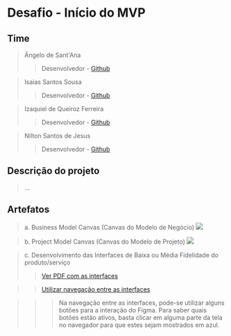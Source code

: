# Desafio - Início do MVP

## Time
> Ângelo de Sant'Ana
>> Desenvolvedor - [Github](https://github.com/AngeloDias)

> Isaias Santos Sousa
>> Desenvolvedor - [Github](https://github.com/IsaiasSantosS)

> Izaquiel de Queiroz Ferreira
>> Desenvolvedor - [Github](https://github.com/kqueiroz)

> Nilton Santos de Jesus
>> Desenvolvedor - [Github](https://github.com/nsj2)

## Descrição do projeto
> ...

## Artefatos
> a. Business Model Canvas (Canvas do Modelo de Negócio)
![](https://github.com/kqueiroz/toDoList/blob/main/BMC/a.%20Business%20Model%20Canvas%20(Canvas%20do%20Modelo%20de%20Neg%C3%B3cio).png)

> b. Project Model Canvas (Canvas do Modelo de Projeto)
![](https://github.com/kqueiroz/toDoList/blob/main/PMC/b.%20Project%20Model%20Canvas%20(Canvas%20do%20Modelo%20de%20Projeto).png)

> c. Desenvolvimento das Interfaces de Baixa ou Média Fidelidade do produto/serviço
>> [Ver PDF com as interfaces](https://github.com/kqueiroz/toDoList/blob/main/Interfaces/Interfaces.pdf)

>> [Utilizar navegação entre as interfaces](https://www.figma.com/proto/ycGy1Yp62ObkYlxlZ9msXL/Interfaces?node-id=47%3A144&scaling=min-zoom)

>>> Na navegação entre as interfaces, pode-se utilizar alguns botões para a interação do Figma. Para saber quais botões estão ativos, basta clicar em alguma parte da tela no navegador para que estes sejam mostrados em azul.



